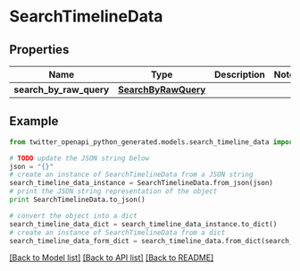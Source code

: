 # SearchTimelineData


## Properties
Name | Type | Description | Notes
------------ | ------------- | ------------- | -------------
**search_by_raw_query** | [**SearchByRawQuery**](SearchByRawQuery.md) |  | 

## Example

```python
from twitter_openapi_python_generated.models.search_timeline_data import SearchTimelineData

# TODO update the JSON string below
json = "{}"
# create an instance of SearchTimelineData from a JSON string
search_timeline_data_instance = SearchTimelineData.from_json(json)
# print the JSON string representation of the object
print SearchTimelineData.to_json()

# convert the object into a dict
search_timeline_data_dict = search_timeline_data_instance.to_dict()
# create an instance of SearchTimelineData from a dict
search_timeline_data_form_dict = search_timeline_data.from_dict(search_timeline_data_dict)
```
[[Back to Model list]](../README.md#documentation-for-models) [[Back to API list]](../README.md#documentation-for-api-endpoints) [[Back to README]](../README.md)


